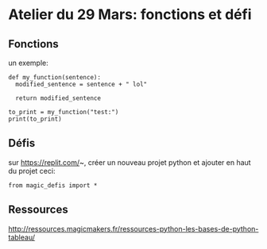 # Atelier du 29 Mars: fonctions et défi

## Fonctions

un exemple:
```
def my_function(sentence):
  modified_sentence = sentence + " lol"
  
  return modified_sentence
 
to_print = my_function("test:")
print(to_print)
```

## Défis

sur https://replit.com/~, créer un nouveau projet python et ajouter en haut du projet ceci:

```
from magic_defis import *
```
## Ressources

http://ressources.magicmakers.fr/ressources-python-les-bases-de-python-tableau/
